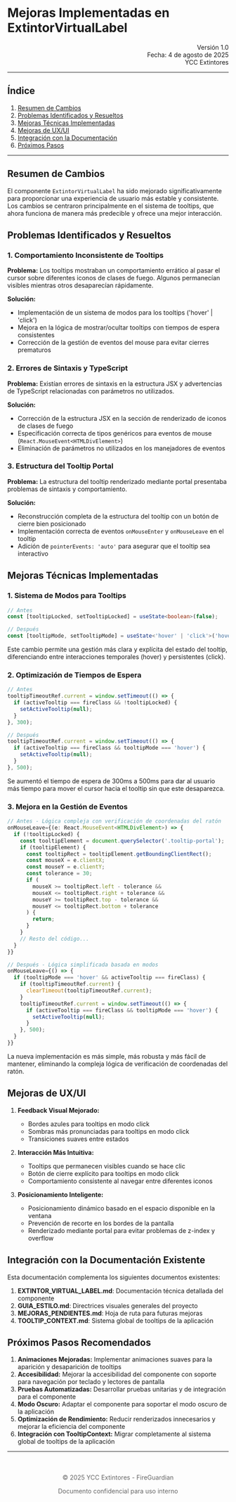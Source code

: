 # Mejoras Implementadas en ExtintorVirtualLabel

<div style="text-align: right">
Versión 1.0<br>
Fecha: 4 de agosto de 2025<br>
YCC Extintores
</div>

---

## Índice

1. [Resumen de Cambios](#resumen-de-cambios)
2. [Problemas Identificados y Resueltos](#problemas-identificados-y-resueltos)
3. [Mejoras Técnicas Implementadas](#mejoras-técnicas-implementadas)
4. [Mejoras de UX/UI](#mejoras-de-uxui)
5. [Integración con la Documentación](#integración-con-la-documentación-existente)
6. [Próximos Pasos](#próximos-pasos-recomendados)

---

## Resumen de Cambios

El componente `ExtintorVirtualLabel` ha sido mejorado significativamente para proporcionar una experiencia de usuario más estable y consistente. Los cambios se centraron principalmente en el sistema de tooltips, que ahora funciona de manera más predecible y ofrece una mejor interacción.

## Problemas Identificados y Resueltos

### 1. Comportamiento Inconsistente de Tooltips

**Problema:** Los tooltips mostraban un comportamiento errático al pasar el cursor sobre diferentes iconos de clases de fuego. Algunos permanecían visibles mientras otros desaparecían rápidamente.

**Solución:**
- Implementación de un sistema de modos para los tooltips ('hover' | 'click')
- Mejora en la lógica de mostrar/ocultar tooltips con tiempos de espera consistentes
- Corrección de la gestión de eventos del mouse para evitar cierres prematuros

### 2. Errores de Sintaxis y TypeScript

**Problema:** Existían errores de sintaxis en la estructura JSX y advertencias de TypeScript relacionadas con parámetros no utilizados.

**Solución:**
- Corrección de la estructura JSX en la sección de renderizado de iconos de clases de fuego
- Especificación correcta de tipos genéricos para eventos de mouse (`React.MouseEvent<HTMLDivElement>`)
- Eliminación de parámetros no utilizados en los manejadores de eventos

### 3. Estructura del Tooltip Portal

**Problema:** La estructura del tooltip renderizado mediante portal presentaba problemas de sintaxis y comportamiento.

**Solución:**
- Reconstrucción completa de la estructura del tooltip con un botón de cierre bien posicionado
- Implementación correcta de eventos `onMouseEnter` y `onMouseLeave` en el tooltip
- Adición de `pointerEvents: 'auto'` para asegurar que el tooltip sea interactivo

## Mejoras Técnicas Implementadas

### 1. Sistema de Modos para Tooltips

```typescript
// Antes
const [tooltipLocked, setTooltipLocked] = useState<boolean>(false);

// Después
const [tooltipMode, setTooltipMode] = useState<'hover' | 'click'>('hover');
```

Este cambio permite una gestión más clara y explícita del estado del tooltip, diferenciando entre interacciones temporales (hover) y persistentes (click).

### 2. Optimización de Tiempos de Espera

```typescript
// Antes
tooltipTimeoutRef.current = window.setTimeout(() => {
  if (activeTooltip === fireClass && !tooltipLocked) {
    setActiveTooltip(null);
  }
}, 300);

// Después
tooltipTimeoutRef.current = window.setTimeout(() => {
  if (activeTooltip === fireClass && tooltipMode === 'hover') {
    setActiveTooltip(null);
  }
}, 500);
```

Se aumentó el tiempo de espera de 300ms a 500ms para dar al usuario más tiempo para mover el cursor hacia el tooltip sin que este desaparezca.

### 3. Mejora en la Gestión de Eventos

```typescript
// Antes - Lógica compleja con verificación de coordenadas del ratón
onMouseLeave={(e: React.MouseEvent<HTMLDivElement>) => {
  if (!tooltipLocked) {
    const tooltipElement = document.querySelector('.tooltip-portal');
    if (tooltipElement) {
      const tooltipRect = tooltipElement.getBoundingClientRect();
      const mouseX = e.clientX;
      const mouseY = e.clientY;
      const tolerance = 30;
      if (
        mouseX >= tooltipRect.left - tolerance &&
        mouseX <= tooltipRect.right + tolerance &&
        mouseY >= tooltipRect.top - tolerance &&
        mouseY <= tooltipRect.bottom + tolerance
      ) {
        return;
      }
    }
    // Resto del código...
  }
}}

// Después - Lógica simplificada basada en modos
onMouseLeave={() => {
  if (tooltipMode === 'hover' && activeTooltip === fireClass) {
    if (tooltipTimeoutRef.current) {
      clearTimeout(tooltipTimeoutRef.current);
    }
    tooltipTimeoutRef.current = window.setTimeout(() => {
      if (activeTooltip === fireClass && tooltipMode === 'hover') {
        setActiveTooltip(null);
      }
    }, 500);
  }
}}
```

La nueva implementación es más simple, más robusta y más fácil de mantener, eliminando la compleja lógica de verificación de coordenadas del ratón.

## Mejoras de UX/UI

1. **Feedback Visual Mejorado:**
   - Bordes azules para tooltips en modo click
   - Sombras más pronunciadas para tooltips en modo click
   - Transiciones suaves entre estados

2. **Interacción Más Intuitiva:**
   - Tooltips que permanecen visibles cuando se hace clic
   - Botón de cierre explícito para tooltips en modo click
   - Comportamiento consistente al navegar entre diferentes iconos

3. **Posicionamiento Inteligente:**
   - Posicionamiento dinámico basado en el espacio disponible en la ventana
   - Prevención de recorte en los bordes de la pantalla
   - Renderizado mediante portal para evitar problemas de z-index y overflow

## Integración con la Documentación Existente

Esta documentación complementa los siguientes documentos existentes:

1. **EXTINTOR_VIRTUAL_LABEL.md**: Documentación técnica detallada del componente
2. **GUIA_ESTILO.md**: Directrices visuales generales del proyecto
3. **MEJORAS_PENDIENTES.md**: Hoja de ruta para futuras mejoras
4. **TOOLTIP_CONTEXT.md**: Sistema global de tooltips de la aplicación

## Próximos Pasos Recomendados

1. **Animaciones Mejoradas:** Implementar animaciones suaves para la aparición y desaparición de tooltips
2. **Accesibilidad:** Mejorar la accesibilidad del componente con soporte para navegación por teclado y lectores de pantalla
3. **Pruebas Automatizadas:** Desarrollar pruebas unitarias y de integración para el componente
4. **Modo Oscuro:** Adaptar el componente para soportar el modo oscuro de la aplicación
5. **Optimización de Rendimiento:** Reducir renderizados innecesarios y mejorar la eficiencia del componente
6. **Integración con TooltipContext:** Migrar completamente al sistema global de tooltips de la aplicación

---

<div style="text-align: center; margin-top: 50px; color: #666;">
<p>© 2025 YCC Extintores - FireGuardian</p>
<p>Documento confidencial para uso interno</p>
</div>
